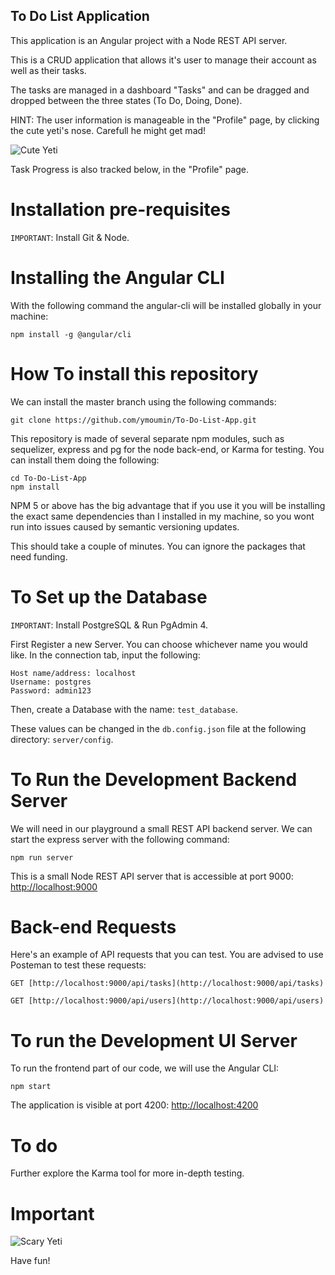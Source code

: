 
##  To Do List Application

This application is an Angular project with a Node REST API server.

This is a CRUD application that allows it's user to manage their account as well as their tasks.

The tasks are managed in a dashboard "Tasks" and can be dragged and dropped between the three states (To Do, Doing, Done).

HINT: The user information is manageable in the "Profile" page, by clicking the cute yeti's nose. Carefull he might get mad!

![Cute Yeti](https://i.imgur.com/vIbYxhU.png)

Task Progress is also tracked below, in the "Profile" page.


# Installation pre-requisites

`IMPORTANT`: Install Git & Node.

# Installing the Angular CLI

With the following command the angular-cli will be installed globally in your machine:

    npm install -g @angular/cli


# How To install this repository

We can install the master branch using the following commands:

    git clone https://github.com/ymoumin/To-Do-List-App.git

This repository is made of several separate npm modules, such as sequelizer, express and pg for the node back-end, or Karma for testing. You can install them doing the following:

    cd To-Do-List-App
    npm install

NPM 5 or above has the big advantage that if you use it you will be installing the exact same dependencies than I installed in my machine, so you wont run into issues caused by semantic versioning updates.

This should take a couple of minutes. You can ignore the packages that need funding.

# To Set up the Database

`IMPORTANT`: Install PostgreSQL & Run PgAdmin 4.

First Register a new Server. You can choose whichever name you would like. In the connection tab, input the following:

    Host name/address: localhost
    Username: postgres
    Password: admin123

Then, create a Database with the name: `test_database`.

These values can be changed in the `db.config.json` file at the following directory: `server/config`.

# To Run the Development Backend Server

We will need in our playground a small REST API backend server. We can start the express server with the following command:

    npm run server

This is a small Node REST API server that is accessible at port 9000: [http://localhost:9000](http://localhost:9000)

# Back-end Requests

Here's an example of API requests that you can test. You are advised to use Posteman to test these requests:

    GET [http://localhost:9000/api/tasks](http://localhost:9000/api/tasks)

    GET [http://localhost:9000/api/users](http://localhost:9000/api/users)

# To run the Development UI Server

To run the frontend part of our code, we will use the Angular CLI:

    npm start

The application is visible at port 4200: [http://localhost:4200](http://localhost:4200)

# To do

Further explore the Karma tool for more in-depth testing.

# Important

![Scary Yeti](https://i.imgur.com/aDX3WP5m.png)

Have fun!

